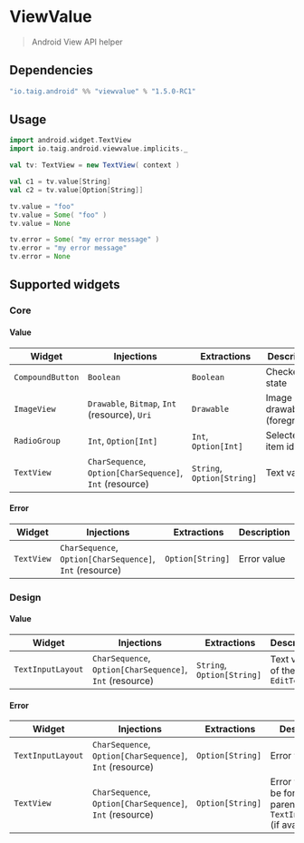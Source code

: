 # ViewValue

> Android View API helper

## Dependencies

```scala
"io.taig.android" %% "viewvalue" % "1.5.0-RC1"
```

## Usage

````scala
import android.widget.TextView
import io.taig.android.viewvalue.implicits._

val tv: TextView = new TextView( context )

val c1 = tv.value[String]
val c2 = tv.value[Option[String]]

tv.value = "foo"
tv.value = Some( "foo" )
tv.value = None

tv.error = Some( "my error message" )
tv.error = "my error message"
tv.error = None
````

## Supported widgets

### Core

#### Value

| Widget | Injections | Extractions | Description |
| --- | --- | --- | --- |
| `CompoundButton` | `Boolean` | `Boolean` | Checked state |
| `ImageView` | `Drawable`, `Bitmap`, `Int` (resource), `Uri` | `Drawable` | Image drawable (foreground) |
| `RadioGroup` | `Int`, `Option[Int]` | `Int`, `Option[Int]` | Selected item id |
| `TextView` | `CharSequence`, `Option[CharSequence]`, `Int` (resource) | `String`, `Option[String]` | Text value |

#### Error

| Widget | Injections | Extractions | Description |
| --- | --- | --- | --- |
| `TextView` | `CharSequence`, `Option[CharSequence]`, `Int` (resource) | `Option[String]` | Error value |

### Design

#### Value

| Widget | Injections | Extractions | Description |
| --- | --- | --- | --- |
| `TextInputLayout` | `CharSequence`, `Option[CharSequence]`, `Int` (resource) | `String`, `Option[String]` | Text value of the inner `EditText` |

#### Error

| Widget | Injections | Extractions | Description |
| --- | --- | --- | --- |
| `TextInputLayout` | `CharSequence`, `Option[CharSequence]`, `Int` (resource) | `Option[String]` | Error value |
| `TextView` | `CharSequence`, `Option[CharSequence]`, `Int` (resource) | `Option[String]` | Error value will be forwarded to parent `TextInputLayout` (if available) |